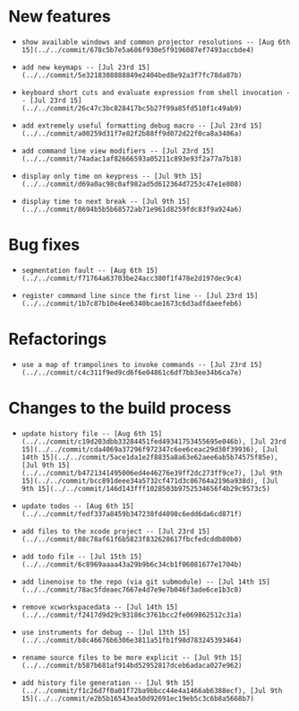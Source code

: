 
# New features

-     show available windows and common projector resolutions -- [Aug 6th 15](../../commit/678c5b7e5a686f930e5f9196087ef7493accbde4)
-     add new keymaps -- [Jul 23rd 15](../../commit/5e3218308888849e2404bed8e92a3f7fc78da87b)
-     keyboard short cuts and evaluate expression from shell invocation -- [Jul 23rd 15](../../commit/26c47c3bc828417bc5b27f99a85fd510f1c49ab9)
-     add extremely useful formatting debug macro -- [Jul 23rd 15](../../commit/a00259d31f7e82f2b88ff9d072d22f0ca8a3406a)
-     add command line view modifiers -- [Jul 23rd 15](../../commit/74adac1af82666593a05211c893e93f2a77a7b18)
-     display only time on keypress -- [Jul 9th 15](../../commit/d69a0ac98c0af982ad5d612364d7253c47e1e808)
-     display time to next break -- [Jul 9th 15](../../commit/8694b5b5b68572ab71e961d8259fdc83f9a924a6)

# Bug fixes

-     segmentation fault -- [Aug 6th 15](../../commit/f71764a63703be24acc380f1f478e2d197dec9c4)
-     register command line since the first line -- [Jul 23rd 15](../../commit/1b7c87b10e4ee6340bcae1673c6d3adfdaeefeb6)

# Refactorings

-     use a map of trampolines to invoke commands -- [Jul 23rd 15](../../commit/c4c311f9ed9cd6f6e04861c6df7bb3ee34b6ca7e)

# Changes to the build process

-     update history file -- [Aug 6th 15](../../commit/c19d203dbb33284451fed49341753455695e046b), [Jul 23rd 15](../../commit/cda4069a37296f972347c6ee6ceac29d30f39936), [Jul 14th 15](../../commit/5ace1da1e2f8835a8a63e62aee6ab5b74575f85e), [Jul 9th 15](../../commit/b4721341495006ed4e46276e39ff2dc273ff9ce7), [Jul 9th 15](../../commit/bcc891deee34a5732cf471d3c06764a2196a938d), [Jul 9th 15](../../commit/146d143fff1028503b9752534656f4b29c9573c5)
-     update todos -- [Aug 6th 15](../../commit/fedf337a8459b347238fd4098c6edd6da6cd871f)
-     add files to the xcode project -- [Jul 23rd 15](../../commit/88c78af61f6b5823f832628617fbcfedcddb80b0)
-     add todo file -- [Jul 15th 15](../../commit/6c8969aaaa43a29b9b6c34cb1f06081677e1704b)
-     add linenoise to the repo (via git submodule) -- [Jul 14th 15](../../commit/78ac5fdeaec7667e4d7e9e7b046f3ade6ce1b3c0)
-     remove xcworkspacedata -- [Jul 14th 15](../../commit/f2417d9d29c93186c3761bcc2fe069862512c31a)
-     use instruments for debug -- [Jul 13th 15](../../commit/b8c46676b6306e3811a51fb1f98d783245393464)
-     rename source files to be more explicit -- [Jul 9th 15](../../commit/b587b681af914bd52952817dceb6adaca027e962)
-     add history file generation -- [Jul 9th 15](../../commit/f1c26d7f0a01f72ba9bbcc44e4a1466ab6388ecf), [Jul 9th 15](../../commit/e2b5b16543ea50d92691ec19eb5c3c6b8a5668b7)
